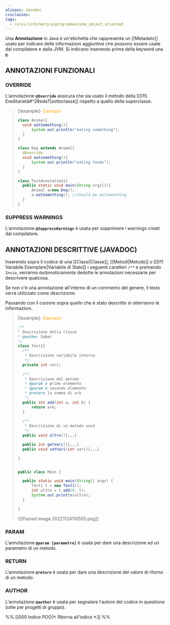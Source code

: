 ```yaml
---
aliases: Javadoc
cssclasses:
tags:
  - corsi/informatica/programmazione_object_oriented
---
```



Una **Annotazione** in Java è un'etichetta che rappresenta un [[Metadato]] usato per indicare delle informazioni aggiuntive che possono essere usate dal compilatore e dalla JVM.
Si indicano inserendo prima della keyword una **`@`**.

## ANNOTAZIONI FUNZIONALI
### OVERRIDE
L'annotazione **`@Override`** assicura che sia usato il metodo della [[015 Ereditarietà#^28eda7|sottoclasse]] rispetto a quello della superclasse.

> [!example]- <font color="orange">Esempio</font>
>```Java
>class Animal{
>	void eatSomething(){
>		System.out.println("eating something");
>	}
>}
>
>class Dog extends Animal{
>	@Override
>	void eatsomething(){
>		System.out.println("eating foods");
>	}
>}
>
>class TestAnnotation1{
>	public static void main(String args[]){
>		Animal a=new Dog();
>		a.eatSomething(); //should be eatSomething
>	}
>}
>```

### SUPPRESS WARNINGS
L'annotazione **`@SuppressWarnings`** è usata per sopprimere i warnings creati dal compilatore.

## ANNOTAZIONI DESCRITTIVE (JAVADOC)
Inserendo sopra il codice di una [[Classi|Classe]], [[Metodi|Metodo]] o [[011 Variabile Esemplare|Variabile di Stato]] i seguenti caratteri `/**` e premendo `Invio`, verranno *automaticamente* dedotte le annotazioni necessarie per descrivere qualcosa.

Se non c'è una annotazione all'interno di un commento del genere, il testo verrà utilizzato come descrizione.

Passando con il cursore sopra quello che è stato descritto si otterranno le informazioni.

> [!example]- <font color="orange">Esempio</font>
>```Java
>/**
> * Descrizione della classe
> * @author Saber
> */
>class Test1{
>	/**
>	 * Descrizione variabile interna
>	 */
>	private int vari;
>	
>	/**
>	 * Descrizione del metodo
>	 * @param a primo elemento
>	 * @param b secondo elemento
>	 * @return la somma di a+b
>	 */
>	public int add(int a, int b) {
>		return a+b;
>	}
>	
>	/**
>	 * Descrizione di un metodo void
>	 */
>	public void altro(){...}
>
>	public int getVari(){...}
>	public void setVari(int vari){...}
>
>}
>
>
>public class Main {
>
>	public static void main(String[] args) {
>		Test1 t = new Test1();
>		int altro = t.add(6, 5);
>		System.out.println(altro);
>	}
>
>}
>```
>![[Pasted image 20221124110555.png]]

### PARAM
L'annotazione **`@param [parametro]`** è usata per dare una descrizione ad un parametro di un metodo.

### RETURN 
L'annotazione **`@return`** è usata per dare una descrizione del valore di ritorno di un metodo.

### AUTHOR
L'annotazione **`@author`** è usata per segnalare l'autore del codice in questione (utile per progetti di gruppo).



%%
[[000 Indice POO|↖ Ritorna all'indice ↖]]
%%

